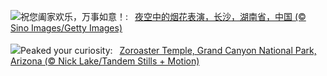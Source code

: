 ![](https://www.bing.com/th?id=OHR.LunarNewYearEve25Y_ZH-CN6059625695_UHD.jpg&w=1000)祝您阖家欢乐，万事如意！:&nbsp;&ensp;[夜空中的烟花表演，长沙，湖南省，中国 (© Sino Images/Getty Images)](https://www.bing.com/th?id=OHR.LunarNewYearEve25Y_ZH-CN6059625695_UHD.jpg)
<br><br/>
![](https://www.bing.com/th?id=OHR.CanyonSnow_EN-US8514636141_UHD.jpg&w=1000)Peaked your curiosity:&nbsp;&ensp;[Zoroaster Temple, Grand Canyon National Park, Arizona (© Nick Lake/Tandem Stills + Motion)](https://www.bing.com/th?id=OHR.CanyonSnow_EN-US8514636141_UHD.jpg)
<br><br/>
